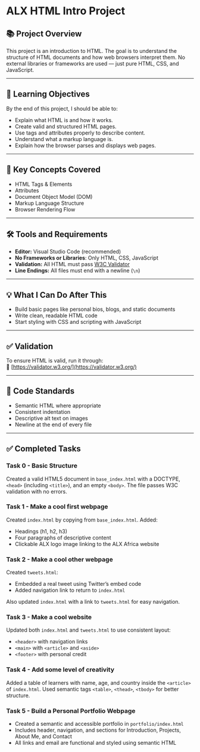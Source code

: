 # ALX HTML Intro Project

## 📚 Project Overview

This project is an introduction to HTML. The goal is to understand the structure of HTML documents and how web browsers interpret them. No external libraries or frameworks are used — just pure HTML, CSS, and JavaScript.

---

## 🎯 Learning Objectives

By the end of this project, I should be able to:

- Explain what HTML is and how it works.
- Create valid and structured HTML pages.
- Use tags and attributes properly to describe content.
- Understand what a markup language is.
- Explain how the browser parses and displays web pages.

---

## 🧠 Key Concepts Covered

- HTML Tags & Elements
- Attributes
- Document Object Model (DOM)
- Markup Language Structure
- Browser Rendering Flow

---

## 🛠️ Tools and Requirements

- **Editor:** Visual Studio Code (recommended)
- **No Frameworks or Libraries**: Only HTML, CSS, JavaScript
- **Validation:** All HTML must pass [W3C Validator](https://validator.w3.org/)
- **Line Endings:** All files must end with a newline (`\n`)

---

## 💡 What I Can Do After This

- Build basic pages like personal bios, blogs, and static documents
- Write clean, readable HTML code
- Start styling with CSS and scripting with JavaScript

---

## ✅ Validation

To ensure HTML is valid, run it through:  
🔗 [https://validator.w3.org/](https://validator.w3.org/)

---

## 🧼 Code Standards

- Semantic HTML where appropriate
- Consistent indentation
- Descriptive alt text on images
- Newline at the end of every file

---

## ✅ Completed Tasks

### Task 0 - Basic Structure

Created a valid HTML5 document in `base_index.html` with a DOCTYPE, `<head>` (including `<title>`), and an empty `<body>`. The file passes W3C validation with no errors.

### Task 1 - Make a cool first webpage

Created `index.html` by copying from `base_index.html`. Added:

- Headings (h1, h2, h3)
- Four paragraphs of descriptive content
- Clickable ALX logo image linking to the ALX Africa website

### Task 2 - Make a cool other webpage

Created `tweets.html`:

- Embedded a real tweet using Twitter’s embed code
- Added navigation link to return to `index.html`

Also updated `index.html` with a link to `tweets.html` for easy navigation.

### Task 3 - Make a cool website

Updated both `index.html` and `tweets.html` to use consistent layout:

- `<header>` with navigation links
- `<main>` with `<article>` and `<aside>`
- `<footer>` with personal credit

### Task 4 - Add some level of creativity

Added a table of learners with name, age, and country inside the `<article>` of `index.html`.
Used semantic tags `<table>`, `<thead>`, `<tbody>` for better structure.

### Task 5 - Build a Personal Portfolio Webpage

- Created a semantic and accessible portfolio in `portfolio/index.html`
- Includes header, navigation, and sections for Introduction, Projects, About Me, and Contact
- All links and email are functional and styled using semantic HTML
